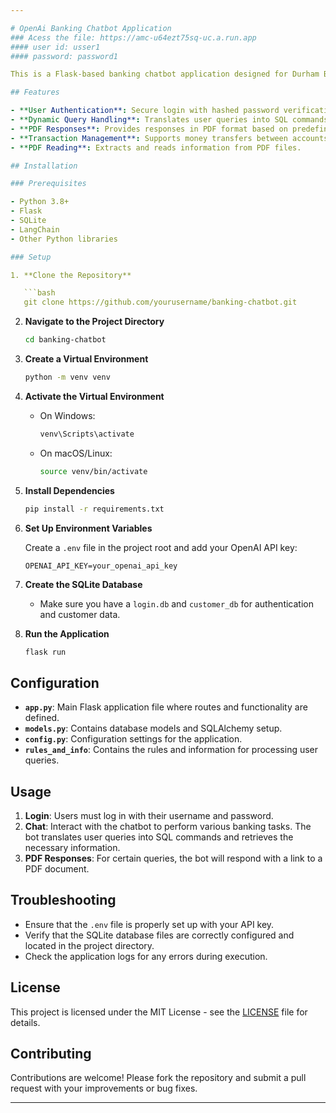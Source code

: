 ```yaml
---

# OpenAi Banking Chatbot Application
### Acess the file: https://amc-u64ezt75sq-uc.a.run.app
#### user id: usser1
#### password: password1

This is a Flask-based banking chatbot application designed for Durham Bank. It uses LangChain to process user queries, execute SQL commands, and return appropriate responses based on predefined rules. The chatbot handles various banking operations and queries, including money transfers, credit card payments, and loan management.

## Features

- **User Authentication**: Secure login with hashed password verification.
- **Dynamic Query Handling**: Translates user queries into SQL commands using LangChain.
- **PDF Responses**: Provides responses in PDF format based on predefined rules.
- **Transaction Management**: Supports money transfers between accounts, credit card payments, and loan EMI payments.
- **PDF Reading**: Extracts and reads information from PDF files.

## Installation

### Prerequisites

- Python 3.8+
- Flask
- SQLite
- LangChain
- Other Python libraries

### Setup

1. **Clone the Repository**

   ```bash
   git clone https://github.com/yourusername/banking-chatbot.git
   ```

2. **Navigate to the Project Directory**

   ```bash
   cd banking-chatbot
   ```

3. **Create a Virtual Environment**

   ```bash
   python -m venv venv
   ```

4. **Activate the Virtual Environment**

   - On Windows:

     ```bash
     venv\Scripts\activate
     ```

   - On macOS/Linux:

     ```bash
     source venv/bin/activate
     ```

5. **Install Dependencies**

   ```bash
   pip install -r requirements.txt
   ```

6. **Set Up Environment Variables**

   Create a `.env` file in the project root and add your OpenAI API key:

   ```env
   OPENAI_API_KEY=your_openai_api_key
   ```

7. **Create the SQLite Database**

   - Make sure you have a `login.db` and `customer_db` for authentication and customer data.

8. **Run the Application**

   ```bash
   flask run
   ```

## Configuration

- **`app.py`**: Main Flask application file where routes and functionality are defined.
- **`models.py`**: Contains database models and SQLAlchemy setup.
- **`config.py`**: Configuration settings for the application.
- **`rules_and_info`**: Contains the rules and information for processing user queries.

## Usage

1. **Login**: Users must log in with their username and password.
2. **Chat**: Interact with the chatbot to perform various banking tasks. The bot translates user queries into SQL commands and retrieves the necessary information.
3. **PDF Responses**: For certain queries, the bot will respond with a link to a PDF document.

## Troubleshooting

- Ensure that the `.env` file is properly set up with your API key.
- Verify that the SQLite database files are correctly configured and located in the project directory.
- Check the application logs for any errors during execution.

## License

This project is licensed under the MIT License - see the [LICENSE](LICENSE) file for details.

## Contributing

Contributions are welcome! Please fork the repository and submit a pull request with your improvements or bug fixes.



---
```

